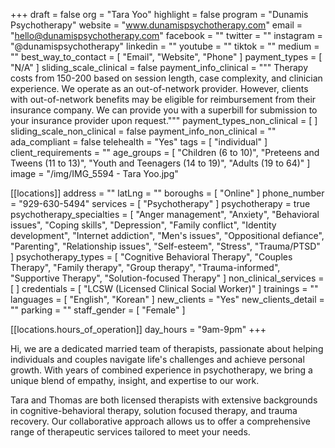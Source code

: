 +++
draft = false
org = "Tara Yoo"
highlight = false
program = "Dunamis Psychotherapy"
website = "www.dunamispsychotherapy.com"
email = "hello@dunamispsychotherapy.com"
facebook = ""
twitter = ""
instagram = "@dunamispsychotherapy"
linkedin = ""
youtube = ""
tiktok = ""
medium = ""
best_way_to_contact = [ "Email", "Website", "Phone" ]
payment_types = [ "N/A" ]
sliding_scale_clinical = false
payment_info_clinical = """
Therapy costs from 150-200 based on session length, case complexity, and clinician experience.
We operate as an out-of-network provider. However, clients with out-of-network benefits may be eligible for reimbursement from their insurance company. We can provide you with a superbill for submission to your insurance provider upon request."""
payment_types_non_clinical = [ ]
sliding_scale_non_clinical = false
payment_info_non_clinical = ""
ada_compliant = false
telehealth = "Yes"
tags = [ "individual" ]
client_requirements = ""
age_groups = [
  "Children (6 to 10)",
  "Preteens and Tweens (11 to 13)",
  "Youth and Teenagers (14 to 19)",
  "Adults (19 to 64)"
]
image = "/img/IMG_5594 - Tara Yoo.jpg"

[[locations]]
address = ""
latLng = ""
boroughs = [ "Online" ]
phone_number = "929-630-5494"
services = [ "Psychotherapy" ]
psychotherapy = true
psychotherapy_specialties = [
  "Anger management",
  "Anxiety",
  "Behavioral issues",
  "Coping skills",
  "Depression",
  "Family conflict",
  "Identity development",
  "Internet addiction",
  "Men's issues",
  "Oppositional defiance",
  "Parenting",
  "Relationship issues",
  "Self-esteem",
  "Stress",
  "Trauma/PTSD"
]
psychotherapy_types = [
  "Cognitive Behavioral Therapy",
  "Couples Therapy",
  "Family therapy",
  "Group therapy",
  "Trauma-informed",
  "Supportive Therapy",
  "Solution-focused Therapy"
]
non_clinical_services = [ ]
credentials = [ "LCSW (Licensed Clinical Social Worker)" ]
trainings = ""
languages = [ "English", "Korean" ]
new_clients = "Yes"
new_clients_detail = ""
parking = ""
staff_gender = [ "Female" ]

  [[locations.hours_of_operation]]
  day_hours = "9am-9pm"
+++


Hi, we are a dedicated married team of therapists, passionate about helping individuals and couples navigate life's challenges and achieve personal growth. With years of combined experience in psychotherapy, we bring a unique blend of empathy, insight, and expertise to our work.

Tara and Thomas are both licensed therapists with extensive backgrounds in cognitive-behavioral therapy, solution focused therapy, and trauma recovery. Our collaborative approach allows us to offer a comprehensive range of therapeutic services tailored to meet your needs.
